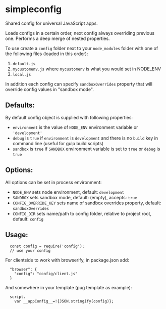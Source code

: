 simpleconfig
================

Shared config for universal JavaScript apps.

Loads configs in a certain order, next config always overriding previous one. Performs a deep merge of nested properties.

To use create a `config` folder next to your `node_modules` folder with one of the following files (loaded in this order):

  1. `default.js`
  2. `mycustomenv.js` where `mycustomenv` is what you would set in NODE_ENV
  3. `local.js`

In addition each config can specify `sandboxOverrides` property that will override config values in "sandbox mode".

## Defaults:

By default config object is supplied with following properties:
  - `environment` is the value of `NODE_ENV` environment variable or `'development'`
  - `debug` is `true` if `environment` is `development` and there is no `build` key in command line (useful for gulp build scripts)
  - `sandbox` is `true` if `SANDBOX` environment variable is set to `true` or `debug` is `true`

## Options:

All options can be set in process environment:
 - `NODE_ENV` sets node environment, default: `development`
 - `SANDBOX` sets sandbox mode, default: (empty), accepts: `true`
 - `CONFIG_OVERRIDE_KEY` sets name of sandbox overrides property, default: `sandboxOverrides`
 - `CONFIG_DIR` sets name/path to config folder, relative to project root, default: `config`

## Usage:

```
  const config = require('config');
  // use your config
```

For clientside to work with browserify, in package.json add:
```
  "browser": {
    "config": "config/client.js"
  }
```

And somewhere in your template (pug template as example):
```
  script.
    var __appConfig__=!{JSON.stringify(config)};
```
